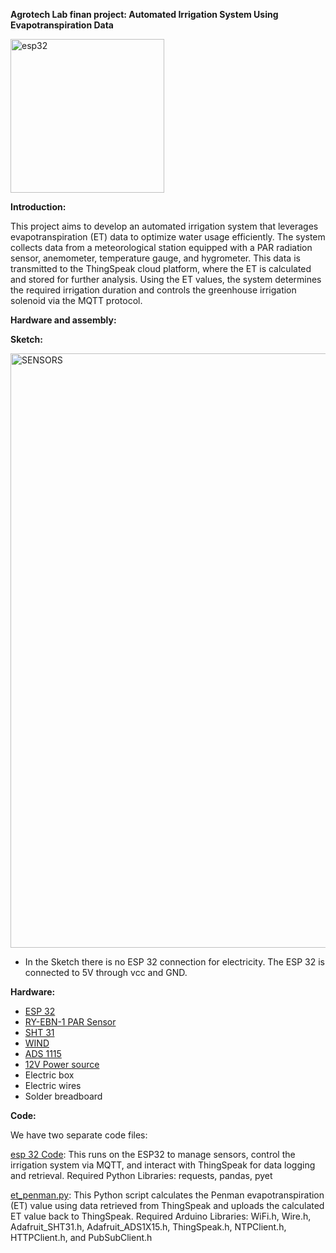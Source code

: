 **Agrotech Lab finan project: Automated Irrigation System Using Evapotranspiration Data**

<img width="246" alt="esp32" src="https://github.com/user-attachments/assets/5f7b359c-5499-44b1-b602-41057d490905" />



**Introduction:**

This project aims to develop an automated irrigation system that leverages evapotranspiration (ET) data to optimize water usage efficiently.
The system collects data from a meteorological station equipped with a PAR radiation sensor, anemometer, temperature gauge, and hygrometer. 
This data is transmitted to the ThingSpeak cloud platform, where the ET is calculated and stored for further analysis.
Using the ET values, the system determines the required irrigation duration and controls the greenhouse irrigation solenoid via the MQTT protocol.

**Hardware and assembly:**

**Sketch:** 

<img width="951" alt="SENSORS" src="https://github.com/user-attachments/assets/5455995b-8eac-4985-8a76-5bf714dd532c" />

* In the Sketch there is no ESP 32 connection for electricity. The ESP 32 is connected to 5V through vcc and GND.



**Hardware:**
* [ESP 32](https://www.espressif.com/en/products/socs/esp32)
* [RY-EBN-1 PAR Sensor](https://www.compactweathersensor.com/solar-radiation-sensors/ry-ebn-1-par-sensor.html)
* [SHT 31](https://wiki.dfrobot.com/SHT31_Temperature_Humidity_Sensor_Weatherproof_SKU_SEN0385)
* [WIND]()
* [ADS 1115 ](https://www.adafruit.com/product/1083)
* [12V Power source](https://www.iec.co.il/home)
* Electric box
* Electric wires
* Solder breadboard



**Code:**

We have two separate code files:

[esp 32 Code](https://www.adafruit.com/product/1083): This runs on the ESP32 to manage sensors, control the irrigation system via MQTT, and interact with ThingSpeak for data logging and retrieval.
Required Python Libraries: requests, pandas, pyet 

[et_penman.py](https://www.adafruit.com/product/1083): This Python script calculates the Penman evapotranspiration (ET) value using data retrieved from ThingSpeak and uploads the calculated ET value back to ThingSpeak.
Required Arduino Libraries: WiFi.h, Wire.h, Adafruit_SHT31.h, Adafruit_ADS1X15.h, ThingSpeak.h, NTPClient.h, HTTPClient.h, and PubSubClient.h


  
